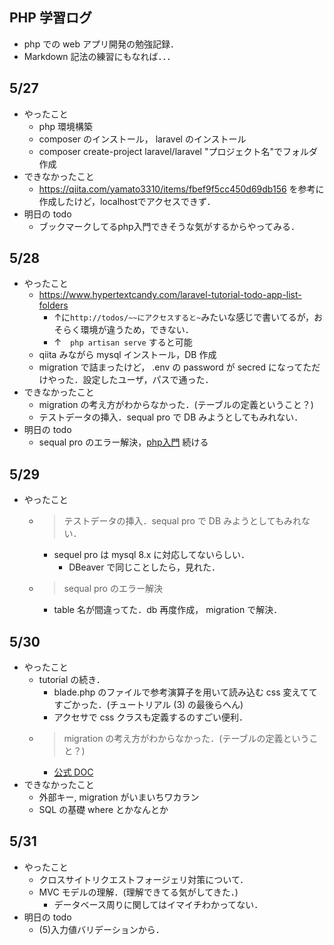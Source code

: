 PHP 学習ログ
---
- php での web アプリ開発の勉強記録．
- Markdown 記法の練習にもなれば．．．

## 5/27
- やったこと
    - php 環境構築
    - composer のインストール， laravel のインストール
    - composer create-project laravel/laravel "プロジェクト名"でフォルダ作成
- できなかったこと
    - https://qiita.com/yamato3310/items/fbef9f5cc450d69db156 を参考に作成したけど，localhostでアクセスできず．
- 明日の todo
    - ブックマークしてるphp入門できそうな気がするからやってみる．

## 5/28
- やったこと
    - https://www.hypertextcandy.com/laravel-tutorial-todo-app-list-folders
        - ↑に`http://todos/~~にアクセスすると~`みたいな感じで書いてるが，おそらく環境が違うため，できない．
        - ↑　`php artisan serve` すると可能
    - qiita みながら mysql インストール，DB 作成
    - migration で詰まったけど， .env の password が secred になってただけやった．設定したユーザ，パスで通った．
- できなかったこと
    - migration の考え方がわからなかった．(テーブルの定義ということ？)
    - テストデータの挿入．sequal pro で DB みようとしてもみれない．
- 明日の todo 
    - sequal pro のエラー解決，[php入門](https://www.hypertextcandy.com/laravel-tutorial-todo-app-list-folders) 続ける
    
## 5/29
- やったこと
    - > テストデータの挿入．sequal pro で DB みようとしてもみれない．
        - sequel pro は mysql 8.x に対応してないらしい．
            - DBeaver で同じことしたら，見れた．
    - > sequal pro のエラー解決 
        - table 名が間違ってた．db 再度作成， migration で解決．

## 5/30
- やったこと
    - tutorial の続き．
        - blade.php のファイルで参考演算子を用いて読み込む css 変えててすごかった．(チュートリアル (3) の最後らへん)
        - アクセサで css クラスも定義するのすごい便利．
    - > migration の考え方がわからなかった．(テーブルの定義ということ？)
        - [公式 DOC](https://readouble.com/laravel/5.7/ja/migrations.html)
- できなかったこと
    - 外部キー, migration がいまいちワカラン
    - SQL の基礎 where とかなんとか

## 5/31
- やったこと
    - クロスサイトリクエストフォージェリ対策について．
    - MVC モデルの理解．(理解できてる気がしてきた．)
        - データベース周りに関してはイマイチわかってない．
- 明日の todo
    - (5)入力値バリデーションから．